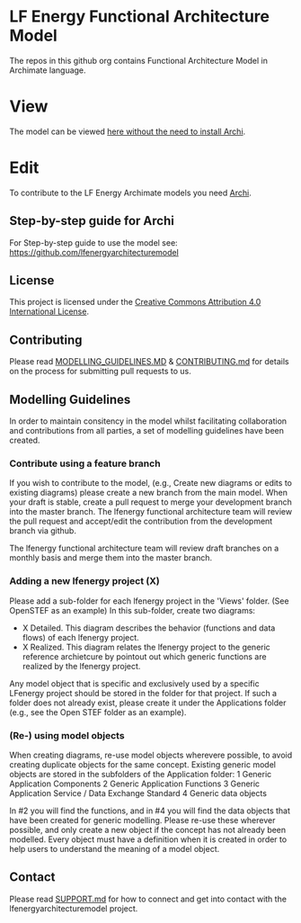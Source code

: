 <!--
SPDX-FileCopyrightText: 2017-2022 Contributors to the lfenergyarchitecturemodel project

SPDX-License-Identifier: CC-BY-4.0
-->

# LF Energy Functional Architecture Model

The repos in this github org contains Functional Architecture Model in Archimate language. 

# View 
The model can be viewed [here without the need to install Archi](https://lcrowleyepri.github.io/).


# Edit  
To contribute to the LF Energy Archimate models you need [Archi](https://www.archimatetool.com/). 

## Step-by-step guide for Archi
For Step-by-step guide to use the model see: https://github.com/lfenergyarchitecturemodel

## License
This project is licensed under the [Creative Commons Attribution 4.0 International License](https://github.com/lfenergyarchitecturemodel/.github/blob/main/LISENSE).

## Contributing
Please read [MODELLING_GUIDELINES.MD](https://github.com/lfenergyarchitecturemodel/.github/blob/main/MODELLING_GUIDELINES.md) & [CONTRIBUTING.md](https://github.com/lfenergyarchitecturemodel/.github/blob/main/CONTRIBUTING.md) for details on the process for submitting pull requests to us.

## Modelling Guidelines
In order to maintain consitency in the model whilst facilitating collaboration and contributions from all parties, a set of modelling guidelines have been created.
### Contribute using a feature branch
If you wish to contribute to the model, (e.g., Create new diagrams or edits to existing diagrams) please create a new branch from the main model. When your draft is stable, create a pull request to merge your development branch into the master branch. The lfenergy functional architecture team will review the pull request and accept/edit the contribution from the development branch via github.

The lfenergy functional architecture team will review draft branches on a monthly basis and merge them into the master branch.

### Adding a new lfenergy project (X)
Please add a sub-folder for each lfenergy project in the 'Views' folder. (See OpenSTEF as an example)
In this sub-folder, create two diagrams:
- X Detailed. This diagram describes the behavior (functions and data flows) of each lfenergy project.
- X Realized. This diagram relates the lfenergy project to the generic reference archietcure by pointout out which generic functions are realized by the lfenergy project.

Any model object that is specific and exclusively used by a specific LFenergy project should be stored in the folder for that project. If such a folder does not already exist, please create it under the Applications folder (e.g., see the Open STEF folder as an example).

### (Re-) using model objects
When creating diagrams, re-use model objects wherevere possible, to avoid creating duplicate objects for the same concept. Existing  generic model objects are stored in the subfolders of the Application folder:
1 Generic Application Components
2 Generic Application Functions
3 Generic Application Service / Data Exchange Standard
4 Generic data objects

In #2 you will find the functions, and in #4 you will find the data objects that have been created for generic modelling. Please re-use these wherever possible, and only create a new object if the concept has not already been modelled. Every object must have a definition when it is created in order to help users to understand the meaning of a model object.


## Contact
Please read [SUPPORT.md](https://github.com/lfenergyarchitecturemodel/.github/blob/main/SUPPORT.md) for how to connect and get into contact with the lfenergyarchitecturemodel project.
